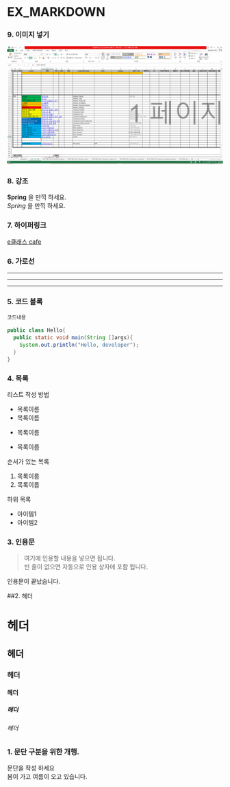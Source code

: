 # EX_MARKDOWN

### 9. 이미지 넣기
![e클래스 cafe](https://github.com/jji307/EX_MARKDOWN/blob/main/%EC%84%A4%EA%B3%84%EC%84%9C.png "e클래스의 cate 입니다.")

### 8. 강조
**Spring** 을 만끽 하세요.  
*Spring* 을 만끽 하세요. 

### 7. 하이퍼링크
[e클래스 cafe](https://cafe.naver.com/kndjang "e클래스의 cate 입니다.")

### 6. 가로선
---
***
---

### 5. 코드 블록
``` 프로그래밍 언어
코드내용
```

```Java
public class Hello{
  public static void main(String []args){
    System.out.println("Hello, developer");
  }
}
```

### 4. 목록
리스트 작성 방법

* 목록이름  
* 목록이름  
- 목록이름  
+ 목록이름  

순서가 있는 목록  
1. 목록이름  
2. 목록이름  

하위 목록

- 아이템1  
- 아이템2  

### 3. 인용문
> 여기에 인용할 내용을 넣으면 됩니다.  
> 빈 줄이 없으면 자동으로 인용 상자에 포함 됩니다.  
> 
인용문이 끝났습니다.

##2. 헤더  
# 헤더  
## 헤더  
### 헤더  
#### 헤더  
##### 헤더  
###### 헤더 

### 1. 문단 구분을 위한 개행.
문단을 작성 하세요  
봄이 가고 여름이 오고 있습니다.

 
